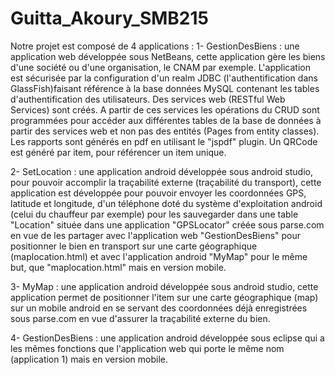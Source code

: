 # Guitta_Akoury_SMB215
Notre projet est composé de 4 applications : 
1- GestionDesBiens : une application web développée sous NetBeans, cette application gère les biens d'une société ou d'une organisation, le CNAM par exemple. L'application est sécurisée par la configuration d'un realm JDBC (l'authentification dans GlassFish)faisant référence à la base données MySQL contenant les tables d'authentification des utilisateurs. Des services web (RESTful Web Services) sont créés. A partir de ces services les opérations du CRUD sont programmées pour accéder aux différentes tables de la base de données à partir des services web et non pas des entités (Pages from entity classes). Les rapports sont générés en pdf en utilisant le "jspdf" plugin. Un QRCode est généré par item, pour référencer un item unique. 

2- SetLocation : une application android développée sous android studio, pour pouvoir accomplir la traçabilité externe (traçabilité du transport), cette application est développée pour pouvoir envoyer les coordonnées GPS, latitude et longitude, d'un téléphone doté du système d'exploitation android (celui du chauffeur par exemple) pour les sauvegarder dans une table "Location" située dans une application "GPSLocator" créée sous parse.com en vue de les partager avec l'application web "GestionDesBiens" pour positionner le bien en transport sur une carte géographique (maplocation.html) et avec l'application android "MyMap" pour le même but, que "maplocation.html" mais en version mobile. 

3- MyMap : une application android développée sous android studio, cette application permet de positionner l'item sur une carte géographique (map) sur un mobile android en se servant des coordonnées déjà enregistrées sous parse.com en vue d'assurer la traçabilité externe du bien.

4- GestionDesBiens : une application android  développée sous eclipse qui a les mêmes fonctions que l'application web qui porte le même nom (application 1) mais en version mobile.
